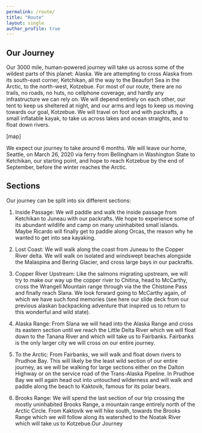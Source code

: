 ```yaml
---
permalink: /route/
title: "Route"
layout: single
author_profile: true
---
```


## Our Journey
Our 3000 mile, human-powered journey will take us  across some of the wildest parts of this planet: Alaska. We are attempting to cross Alaska from its south-east corner, Ketchikan, all the way to the Beaufort Sea in the Arctic, to the north-west, Kotzebue. For most of our route, there are no trails, no roads, no huts, no cellphone coverage, and hardly any infrastructure we can rely on. We will depend entirely on each other, our tent to keep us sheltered at night, and our arms and legs to keep us moving towards our goal, Kotzebue. We will travel on foot and with packrafts, a small inflatable kayak, to take us across lakes and ocean straights, and to float down rivers. 
 
[map]
 
We expect our journey to take around 6 months. We will leave our home, Seattle, on March 26, 2020 via ferry from Bellingham in Washington State to Ketchikan, our starting point, and hope to reach Kotzebue by the end of September, before the winter reaches the Arctic.
 
## Sections
Our journey can be split into six different sections:

1. Inside Passage: We will paddle and walk the inside passage from Ketchikan to Juneau with our packrafts. We hope to experience some of its abundant wildlife and camp on many uninhabited small islands. Maybe Ricardo will finally get to paddle along Orcas, the reason why he wanted to get into sea kayaking.

2. Lost Coast: We will walk along the coast from Juneau to the Copper River delta. We will walk on isolated and windswept beaches alongside the Malaspina and Bering Glacier, and cross large bays in our packrafts.

3. Copper River Upstream: Like the salmons migrating upstream, we will try to make our way up the copper river to Chitina, head to McCarthy, cross the Wrangell Mountain range through via the  the Chistone Pass and finally reach Slana. We look forward going to McCarthy again, of which we have such fond memories (see here our slide deck from our previous alaskan backpacking adventure that inspired us to return to this wonderful and wild state).

4. Alaska Range: From Slana we will head into the Alaska Range and cross its eastern section until we reach the Little Delta River which we will float down to the Tanana River and which will take us to Fairbanks. Fairbanks is the only larger city we will cross on our entire journey.

5. To the Arctic: From Fairbanks, we will walk and float down rivers to Prudhoe Bay. This will likely be the least wild section of our entire journey, as we will be walking for large sections either on the Dalton Highway or on the service road of the Trans-Alaska Pipeline. In Prudhoe Bay we will again head out into untouched wilderness and will walk and paddle along the beach to Kaktovik, famous for its polar bears.

6. Brooks Range: We will spend the last section of our trip crossing the mostly uninhabited Brooks Range, a mountain range entirely north of the Arctic Circle. From Kaktovik we will hike south, towards the Brooks Range which we will follow along its watershed to the Noatak River which will take us to Kotzebue.Our Journey
